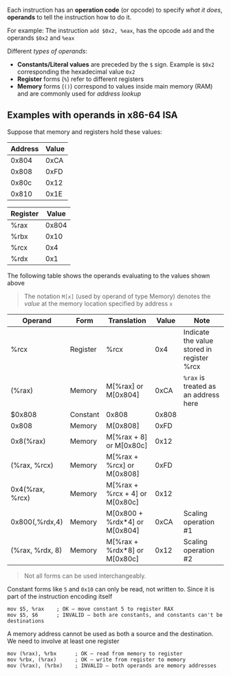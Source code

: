 Each instruction has an **operation code** (or opcode) to specify *what it does*, **operands** to tell the instruction how to do it.

For example: The instruction `add $0x2, %eax`, has the opcode `add`  and the operands `$0x2` and `%eax`

Different *types of operands*:

- **Constants/Literal values** are preceded by the `$` sign. Example is `$0x2` corresponding the hexadecimal value `0x2`
- **Register** forms (`%`) refer to different registers
- **Memory** forms (`()`) correspond to values inside main memory (RAM) and are commonly used for *address lookup*

## Examples with operands in x86-64 ISA

Suppose that memory and registers hold these values:
   
| Address | Value |
| ------- | ----- |
| 0x804   | 0xCA  |
| 0x808   | 0xFD  |
| 0x80c   | 0x12  |
| 0x810   | 0x1E  |

| Register | Value |
| -------- | ----- |
| %rax     | 0x804 |
| %rbx     | 0x10  |
| %rcx     | 0x4   |
| %rdx     | 0x1   |

The following table shows the operands evaluating to the values shown above

> The notation `M[x]` (used by operand of type Memory) denotes the *value* at the memory location specified by address `x`

| Operand         | Form     | Translation                    | Value | Note                                       |
| --------------- | -------- | ------------------------------ | ----- | ------------------------------------------ |
| %rcx            | Register | %rcx                           | 0x4   | Indicate the value stored in register %rcx |
| (%rax)          | Memory   | M[%rax] or M[0x804]            | 0xCA  | `%rax` is treated as an address here       |
| $0x808          | Constant | 0x808                          | 0x808 |                                            |
| 0x808           | Memory   | M[0x808]                       | 0xFD  |                                            |
| 0x8(%rax)       | Memory   | M[%rax + 8] or M[0x80c]        | 0x12  |                                            |
| (%rax, %rcx)    | Memory   | M[%rax + %rcx] or M[0x808]     | 0xFD  |                                            |
| 0x4(%rax, %rcx) | Memory   | M[%rax + %rcx + 4] or M[0x80c] | 0x12  |                                            |
| 0x800(,%rdx,4)  | Memory   | M[0x800 + %rdx*4] or M[0x804]  | 0xCA  | Scaling operation #1                       |
| (%rax, %rdx, 8) | Memory   | M[%rax + %rdx*8] or M[0x80c]   | 0x12  | Scaling operation #2                       |

> Not all forms can be used interchangeably.

Constant forms like `5` and `0x10` can only be read, not written to. Since it is part of the instruction encoding itself

```
mov $5, %rax    ; OK — move constant 5 to register RAX
mov $5, $6      ; INVALID — both are constants, and constants can't be destinations
```

A memory address cannot be used as both a source and the destination. We need to involve at least one register

```
mov (%rax), %rbx      ; OK — read from memory to register
mov %rbx, (%rax)      ; OK — write from register to memory
mov (%rax), (%rbx)    ; INVALID — both operands are memory addresses
```